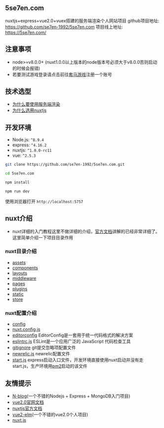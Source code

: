## 5se7en.com

nuxtjs+express+vue2.0+vuex搭建的服务端渲染个人网站项目
github项目地址: https://github.com/se7en-1992/5se7en.com
项目线上地址: https://5se7en.com/

## 注意事项

- node>=v8.0.0+ (nuxt1.0.0以上版本的node版本号必须大于v8.0.0否则启动的时候会报错)
- 若要测试游戏登录请点击前往[套马游戏](https://www.hybjf.com/game/20170925Activity)注册一个账号

## 技术选型

- [为什么要使用服务端渲染](https://github.com/se7en-1992/5se7en.com/blob/master/book/%E4%B8%BA%E4%BB%80%E4%B9%88%E8%A6%81%E4%BD%BF%E7%94%A8%E6%9C%8D%E5%8A%A1%E7%AB%AF%E6%B8%B2%E6%9F%93.md)
- [为什么选用nuxtjs](https://github.com/se7en-1992/5se7en.com/blob/master/book/%E4%B8%BA%E4%BB%80%E4%B9%88%E9%80%89%E7%94%A8nuxtjs.md)

## 开发环境

- Node.js: `^8.9.4`
- express: `^4.16.2`
- nuxtjs: `^1.0.0-rc11`
- vue: `^2.5.3`

```bash
git clone https://github.com/se7en-1992/5se7en.com.git

cd 5se7en.com

npm install

npm run dev
```

使用浏览器打开 `http://localhost:5757`


## nuxt介绍

- nuxt详细的入门教程这里不做详细的介绍，[官方文档](https://nuxtjs.org/)讲解的已经非常详细了。这里简单介绍一下项目目录作用

### nuxt目录介绍

- [assets](https://github.com/se7en-1992/5se7en.com/blob/master/book/assets.md)
- [components](https://github.com/se7en-1992/5se7en.com/blob/master/book/components.md)
- [layouts](https://github.com/se7en-1992/5se7en.com/blob/master/book/layouts.md)
- [middleware](https://github.com/se7en-1992/5se7en.com/blob/master/book/middleware.md)
- [pages](https://github.com/se7en-1992/5se7en.com/blob/master/book/pages.md)
- [plugins](https://github.com/se7en-1992/5se7en.com/blob/master/book/plugins.md)
- [static](https://github.com/se7en-1992/5se7en.com/blob/master/book/static.md)
- [store](https://github.com/se7en-1992/5se7en.com/blob/master/book/store.md)


### nuxt配置介绍

- [config](https://github.com/se7en-1992/5se7en.com/blob/master/book/config.md)
- [nuxt.config.js](https://nuxtjs.org/guide/configuration)
- [editorconfig](http://editorconfig.org/)  EditorConfig是一套用于统一代码格式的解决方案
- [eslintrc.js](https://eslint.org/)  ESLint是一个应用广泛的 JavaScript 代码检查工具
- [gitignore](https://git-scm.com/docs/gitignore)  git提交忽略项配置文件
- [newrelic.js](https://newrelic.com/)  newrelic配置文件
- [start.js](https://github.com/se7en-1992/5se7en.com/blob/master/start.js)  express启动入口文件，开发环境直接使用nuxt启动并没有走start.js，生产环境用[pm2](http://pm2.keymetrics.io/)启动的该文件


## 友情提示

- [N-blog](https://github.com/nswbmw/N-blog)(一个不错的Nodejs + Express + MongoDB入门项目)
- [vue2.0官网文档](https://vuejs.org/)
- [nuxtjs官方文档](https://nuxtjs.org/)
- [vue2-elm](https://github.com/bailicangdu/vue2-elm)(一个不错的vue2.0个人项目)
- [nuxt.js](https://github.com/nuxt/nuxt.js)
